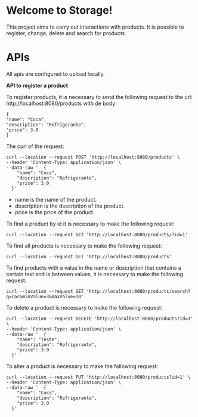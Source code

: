 # Welcome to Storage!
This project aims to carry out interactions with products. It is possible to register, change, delete and search for products

# APIs

All apis are configured to upload locally.

**API to register a product**

To register products, it is necessary to send the following request to the url: http://localhost:8080/products
with de body:

```javaasp
{
"name": "Coca",
"description": "Refrigerante",
"price": 3.0 
}
```

The curl of the request:
```javaasp
curl --location --request POST 'http://localhost:8080/products' \
--header 'Content-Type: application/json' \
--data-raw '  {
    "name": "Coca",
    "description": "Refrigerante",
    "price": 3.0 
  }'
```


- name is the name of the product.
- description is the description of the product.
- price is the price of the product.

To find a product by id it is necessary to make the following request:
```javaasp
curl --location --request GET 'http://localhost:8080/products/?id=1'
```

To find all products is necessary to make the following request:
```javaasp
curl --location --request GET 'http://localhost:8080/products'
```

To find products with a value in the name or description that contains a certain text and is between values, it is necessary to make the following request:
```javaasp
curl --location --request GET 'http://localhost:8080/products/search?q=coc&minValue=3&maxValue=10'
```

To delete a product is necessary to make the following request:
```javaasp
curl --location --request DELETE 'http://localhost:8080/products?id=3' \
--header 'Content-Type: application/json' \
--data-raw '  {
    "name": "Teste",
    "description": "Refrigerante",
    "price": 3.0 
  }'
```

To alter a product is necessary to make the following request:
```javaasp
curl --location --request PUT 'http://localhost:8080/products?id=1' \
--header 'Content-Type: application/json' \
--data-raw '  {    
    "name": "Coca",
    "description": "Refrigerante",
    "price": 3.0 
  }'
```